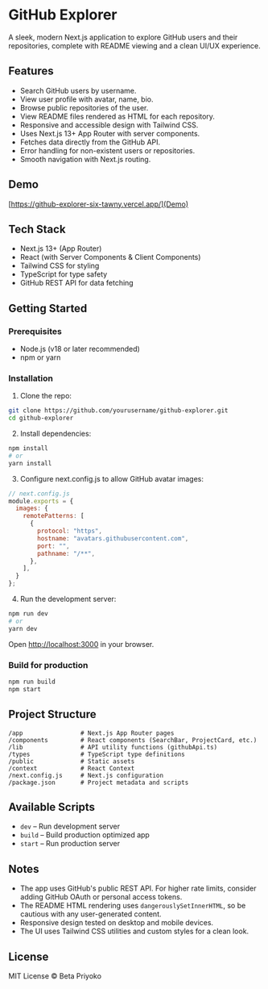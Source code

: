 # GitHub Explorer

A sleek, modern Next.js application to explore GitHub users and their repositories, complete with README viewing and a clean UI/UX experience.

## Features

* Search GitHub users by username.
* View user profile with avatar, name, bio.
* Browse public repositories of the user.
* View README files rendered as HTML for each repository.
* Responsive and accessible design with Tailwind CSS.
* Uses Next.js 13+ App Router with server components.
* Fetches data directly from the GitHub API.
* Error handling for non-existent users or repositories.
* Smooth navigation with Next.js routing.

## Demo

[https://github-explorer-six-tawny.vercel.app/](Demo)

## Tech Stack

* Next.js 13+ (App Router)
* React (with Server Components & Client Components)
* Tailwind CSS for styling
* TypeScript for type safety
* GitHub REST API for data fetching

## Getting Started

### Prerequisites

* Node.js (v18 or later recommended)
* npm or yarn

### Installation

1. Clone the repo:

```bash
git clone https://github.com/yourusername/github-explorer.git
cd github-explorer
```

2. Install dependencies:

```bash
npm install
# or
yarn install
```

3. Configure next.config.js to allow GitHub avatar images:

```js
// next.config.js
module.exports = {
  images: {
    remotePatterns: [
      {
        protocol: "https",
        hostname: "avatars.githubusercontent.com",
        port: "",
        pathname: "/**",
      },
    ],
  }
};
```

4. Run the development server:

```bash
npm run dev
# or
yarn dev
```

Open [http://localhost:3000](http://localhost:3000) in your browser.

### Build for production

```bash
npm run build
npm start
```

## Project Structure

```
/app                # Next.js App Router pages
/components         # React components (SearchBar, ProjectCard, etc.)
/lib                # API utility functions (githubApi.ts)
/types              # TypeScript type definitions
/public             # Static assets
/context            # React Context
/next.config.js     # Next.js configuration
/package.json       # Project metadata and scripts
```

## Available Scripts

* `dev` – Run development server
* `build` – Build production optimized app
* `start` – Run production server

## Notes

* The app uses GitHub's public REST API. For higher rate limits, consider adding GitHub OAuth or personal access tokens.
* The README HTML rendering uses `dangerouslySetInnerHTML`, so be cautious with any user-generated content.
* Responsive design tested on desktop and mobile devices.
* The UI uses Tailwind CSS utilities and custom styles for a clean look.

## License

MIT License © Beta Priyoko
